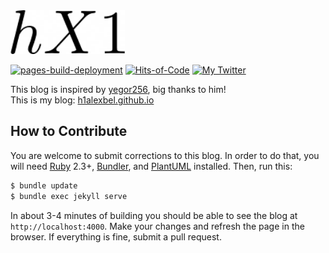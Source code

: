 <img alt="logo" src="favicon.ico" height="70px" />

[![pages-build-deployment](https://github.com/h1alexbel/h1alexbel.github.io/actions/workflows/pages/pages-build-deployment/badge.svg)](https://github.com/h1alexbel/h1alexbel.github.io/actions/workflows/pages/pages-build-deployment)
[![Hits-of-Code](https://hitsofcode.com/github/h1alexbel/h1alexbel.github.io?branch=main)](https://hitsofcode.com/view/github/h1alexbel/h1alexbel.github.io?branch=main)
[![My Twitter](https://img.shields.io/badge/Twitter-follow-active?logo=twitter)](https://twitter.com/intent/follow?screen_name=h1alexbel)

This blog is inspired by [yegor256](https://yegor256.com), big thanks to him!
<br>
This is my blog: [h1alexbel.github.io](https://h1alexbel.github.io)

## How to Contribute

You are welcome to submit corrections to this blog. In order to do that,
you will need [Ruby](https://www.ruby-lang.org/en/) 2.3+,
[Bundler](https://bundler.io/),
and [PlantUML](http://plantuml.com/) installed. Then, run this:

```bash
$ bundle update
$ bundle exec jekyll serve
```

In about 3-4 minutes of building you should be able to see the blog
at `http://localhost:4000`. Make your changes and refresh the page in the browser.
If everything is fine, submit a pull request.